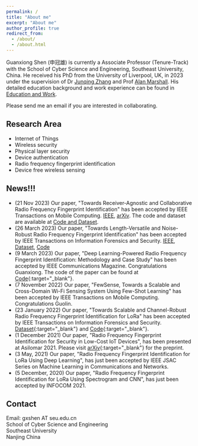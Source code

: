 ```yaml
---
permalink: /
title: "About me"
excerpt: "About me"
author_profile: true
redirect_from: 
  - /about/
  - /about.html
---
```


Guanxiong Shen (申冠雄) is currently a Associate Professor (Tenure-Track) with the School of Cyber Science and Engineering, Southeast University, China. He received his PhD from the University of Liverpool, UK, in 2023 under the supervision of Dr [Junqing Zhang](https://junqing-zhang.github.io/) and Prof [Alan Marshall](https://www.liverpool.ac.uk/electrical-engineering-and-electronics/staff/alan-marshall/). His detailed education background and work experience can be found in [Education and Work](/edu-work-experience/).

Please send me an email if you are interested in collaborating.

## Research Area
* Internet of Things
* Wireless security
* Physical layer security
* Device authentication
* Radio frequency fingerprint identification
* Device free wireless sensing

## News!!!
* (21 Nov 2023) Our paper, "Towards Receiver-Agnostic and Collaborative Radio Frequency Fingerprint Identification" has been accepted by IEEE Transactions on Mobile Computing. [IEEE](https://ieeexplore.ieee.org/stamp/stamp.jsp?tp=&arnumber=10345732), [arXiv](https://arxiv.org/pdf/2207.02999.pdf). The code and dataset are available at [Code and Dataset](https://github.com/gxhen/receiverAgnosticRFFI).
* (26 March 2023) Our paper, "Towards Length-Versatile and Noise-Robust Radio Frequency Fingerprint Identification" has been accepted by IEEE Transactions on Information Forensics and Security. [IEEE](https://ieeexplore.ieee.org/stamp/stamp.jsp?tp=&arnumber=10100932), [Dataset](https://ieee-dataport.org/documents/lorarffidatasetdifferentspreadingfactors), [Code](https://github.com/gxhen/lengthVersatileRFFI)
* (9 March 2023) Our paper, "Deep Learning-Powered Radio Frequency Fingerprint Identification: Methodology and Case Study" has been accepted by IEEE Communications Magazine. Congratulations Guanxiong. The code of the paper can be found at [Code](https://github.com/gxhen/LoRa_RFFI){:target="_blank"}.
* (7 November 2022) Our paper, "FewSense, Towards a Scalable and Cross-Domain Wi-Fi Sensing System Using Few-Shot Learning" has been accepted by IEEE Transactions on Mobile Computing. Congratulations Guolin.
* (23 January 2022) Our paper, "Towards Scalable and Channel-Robust Radio Frequency Fingerprint Identification for LoRa" has been accepted by IEEE Transactions on Information Forensics and Security. [Dataset](https://ieee-dataport.org/open-access/lorarffidataset){:target="_blank"} and [Code](https://github.com/gxhen/LoRa_RFFI){:target="_blank"}.
* (1 December 2021) Our paper, "Radio Frequency Fingerprint Identification for Security in Low-Cost IoT Devices", has been presented at Asilomar 2021. Please visit [arXiv](https://arxiv.org/abs/2111.14275){:target="_blank"} for the preprint.
* (3 May, 2021) Our paper, "Radio Frequency Fingerprint Identification for LoRa Using Deep Learning", has just been accepted by IEEE JSAC Series on Machine Learning in Communications and Networks.
* (5 December, 2020) Our paper, "Radio Frequency Fingerprint Identification for LoRa Using Spectrogram and CNN", has just been accepted by INFOCOM 2021.



## Contact
Email: gxshen AT seu.edu.cn  
School of Cyber Science and Engineering  
Southeast University  
Nanjing
China

